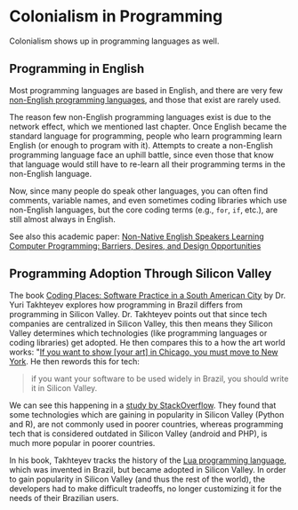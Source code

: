 # Colonialism in Programming

Colonialism shows up in programming languages as well.

## Programming in English
Most programming languages are based in English, and there are very few [non-English programming languages](https://en.wikipedia.org/wiki/Non-English-based_programming_languages), and those that exist are rarely used.

The reason few non-English programming languages exist is due to the network effect, which we mentioned last chapter. Once English became the standard language for programming, people who learn programming learn English (or enough to program with it). Attempts to create a non-English programming language face an uphill battle, since even those that know that language would still have to re-learn all their programming terms in the non-English language.

Now, since many people do speak other languages, you can often find comments, variable names, and even sometimes coding libraries which use non-English languages, but the core coding terms (e.g., `for`, `if`, etc.), are still almost always in English.

See also this academic paper: [Non-Native English Speakers Learning Computer Programming: Barriers, Desires, and Design Opportunities](https://dl.acm.org/doi/abs/10.1145/3173574.3173970)


## Programming Adoption Through Silicon Valley
The book [Coding Places: Software Practice in a South American City](https://mitpress.mit.edu/books/coding-places) by Dr. Yuri Takhteyev explores how programming in Brazil differs from programming in Silicon Valley. Dr. Takhteyev points out that since tech companies are centralized in Silicon Valley, this then means they Silicon Valley determines which technologies (like programming languages or coding libraries) get adopted. He then compares this to a how the art world works: "[If you want to show [your art] in Chicago, you must move to New York](https://scholar.google.com/scholar?cluster=5649512333681274344). He then rewords this for tech:
> if you want your software to be used widely in Brazil, you should write it in Silicon Valley.

We can see this happening in a [study by StackOverflow](https://stackoverflow.blog/2017/08/29/tale-two-industries-programming-languages-differ-wealthy-developing-countries/). They found that some technologies which are gaining in popularity in Silicon Valley (Python and R), are not commonly used in poorer countries, whereas programming tech that is considered outdated in Silicon Valley (android and PHP), is much more popular in poorer countries.

In his book, Takhteyev tracks the history of the [Lua programming language](https://en.wikipedia.org/wiki/Lua_(programming_language)), which was invented in Brazil, but became adopted in Silicon Valley. In order to gain popularity in Silicon Valley (and thus the rest of the world), the developers had to make difficult tradeoffs, no longer customizing it for the needs of their Brazilian users.
